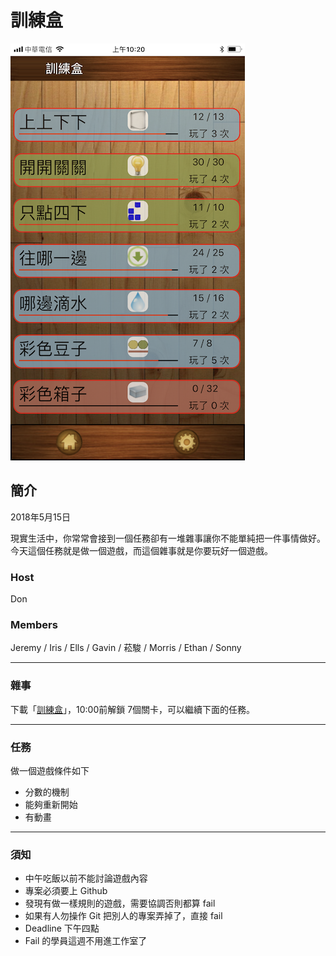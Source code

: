 # 訓練盒

![訓練盒](Readme/exercise-box-list.png)

## 簡介
2018年5月15日

現實生活中，你常常會接到一個任務卻有一堆雜事讓你不能單純把一件事情做好。
今天這個任務就是做一個遊戲，而這個雜事就是你要玩好一個遊戲。

### Host 
Don

### Members
Jeremy / Iris / Ells / Gavin / 菘駿 / Morris / Ethan / Sonny

---

### 雜事
下載「[訓練盒](https://itunes.apple.com/tw/app/%E8%A8%93%E7%B7%B4%E7%9B%92-exercise-box/id938123286?mt=8)」，10:00前解鎖 7個關卡，可以繼續下面的任務。

---

### 任務
做一個遊戲條件如下

- 分數的機制
- 能夠重新開始
- 有動畫

---

### 須知
- 中午吃飯以前不能討論遊戲內容
- 專案必須要上 Github
- 發現有做一樣規則的遊戲，需要協調否則都算 fail
- 如果有人勿操作 Git 把別人的專案弄掉了，直接 fail
- Deadline 下午四點
- Fail 的學員這週不用進工作室了